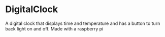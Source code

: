 # DigitalClock
A digital clock that displays time and temperature and has a button to turn back light on and off.
Made with a raspberry pi
